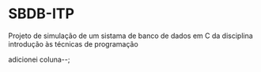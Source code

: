 # SBDB-ITP
Projeto de simulação de um sistama de banco de dados em C da disciplina introdução às técnicas de programação

adicionei coluna--;
